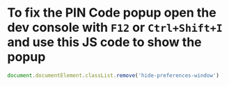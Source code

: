 # To fix the PIN Code popup open the dev console with `F12` or `Ctrl+Shift+I` and use this JS code to show the popup

```javascript
document.documentElement.classList.remove('hide-preferences-window')
```